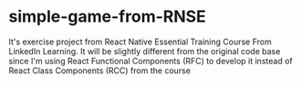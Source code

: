 # simple-game-from-RNSE
It's exercise project from React Native Essential Training Course From LinkedIn Learning. It will be slightly different from the original code base since I'm using React Functional Components (RFC) to develop it instead of React Class Components (RCC) from the course
